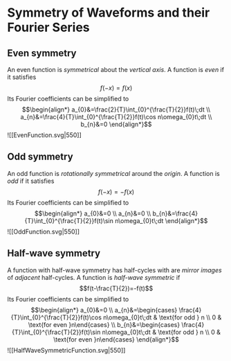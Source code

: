 # Symmetry of Waveforms and their Fourier Series
## Even symmetry
An even function is *symmetrical* about the *vertical axis*. A function is *even* if it satisfies
$$f(-x)=f(x)$$
Its Fourier coefficients can be simplified to
$$\begin{align*}
a_{0}&=\frac{2}{T}\int_{0}^{\frac{T}{2}}f(t)\;dt \\
a_{n}&=\frac{4}{T}\int_{0}^{\frac{T}{2}}f(t)\cos n\omega_{0}t\;dt \\
b_{n}&=0
\end{align*}$$
![[EvenFunction.svg|550]]

## Odd symmetry
An odd function is *rotationally symmetrical* around the *origin*. A function is *odd* if it satisfies
$$f(-x)=-f(x)$$
Its Fourier coefficients can be simplified to
$$\begin{align*}
a_{0}&=0 \\
a_{n}&=0 \\
b_{n}&=\frac{4}{T}\int_{0}^{\frac{T}{2}}f(t)\sin n\omega_{0}t\;dt
\end{align*}$$
![[OddFunction.svg|550]]

## Half-wave symmetry
A function with half-wave symmetry has half-cycles with are *mirror images* of *adjacent* half-cycles. A function is *half-wave symmetric* if
$$f(t-\frac{T}{2})=-f(t)$$
Its Fourier coefficients can be simplified to
$$\begin{align*}
a_{0}&=0 \\
a_{n}&=\begin{cases} \frac{4}{T}\int_{0}^{\frac{T}{2}}f(t)\cos n\omega_{0}t\;dt & \text{for odd } n \\ 0 & \text{for even }n\end{cases} \\
b_{n}&=\begin{cases} \frac{4}{T}\int_{0}^{\frac{T}{2}}f(t)\sin n\omega_{0}t\;dt & \text{for odd } n \\ 0 & \text{for even }n\end{cases}
\end{align*}$$
![[HalfWaveSymmetricFunction.svg|550]]